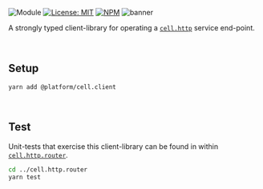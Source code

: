 ![Module](https://img.shields.io/badge/%40platform-cell.client-%23EA4E7E.svg)
[![License: MIT](https://img.shields.io/badge/license-MIT-blue.svg)](https://opensource.org/licenses/MIT)
[![NPM](https://img.shields.io/npm/v/@platform/cell.client.svg?colorB=blue&style=flat)](https://www.npmjs.com/package/@platform/cell.client)
![banner](https://user-images.githubusercontent.com/185555/70660332-c73d3100-1cc6-11ea-83ed-81820d346e32.png)

A strongly typed client-library for operating a [`cell.http`](../cell.http) service end-point.

<p>&nbsp;</p>

## Setup

    yarn add @platform/cell.client

<p>&nbsp;</p>

## Test

Unit-tests that exercise this client-library can be found in within [`cell.http.router`](../cell.http.router).

```bash
cd ../cell.http.router
yarn test
```

<p>&nbsp;</p>
<p>&nbsp;</p>
